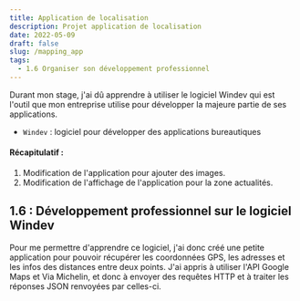 ```yaml
---
title: Application de localisation
description: Projet application de localisation
date: 2022-05-09
draft: false
slug: /mapping_app
tags:
  - 1.6 Organiser son développement professionnel
---
```


Durant mon stage, j'ai dû apprendre à utiliser le logiciel Windev qui est l'outil que mon entreprise utilise pour développer la majeure partie de ses applications.

- `Windev` : logiciel pour développer des applications bureautiques

#### Récapitulatif :

1. Modification de l'application pour ajouter des images.
2. Modification de l'affichage de l'application pour la zone actualités.

## 1.6 : Développement professionnel sur le logiciel Windev

Pour me permettre d'apprendre ce logiciel, j'ai donc créé une petite application pour pouvoir récupérer les coordonnées GPS, les adresses et les infos des distances entre deux points. J'ai appris à utiliser l'API Google Maps et Via Michelin, et donc à envoyer des requêtes HTTP et à traiter les réponses JSON renvoyées par celles-ci.
